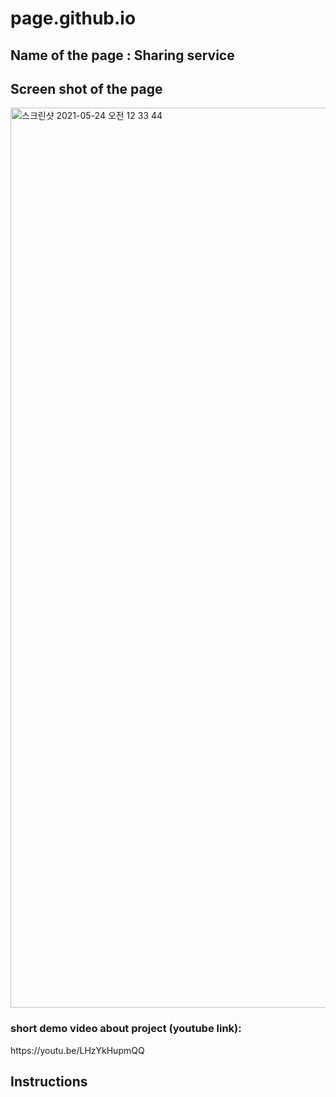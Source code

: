 # page.github.io

<h2>Name of the page : Sharing service</h2>


<h2>Screen shot of the page</h2>
<img width="1440" alt="스크린샷 2021-05-24 오전 12 33 44" src="https://user-images.githubusercontent.com/79500109/119266935-b583eb00-bc27-11eb-8444-625adcd7b7b9.png">


<h3>short demo video about project (youtube link):</h3>
https://youtu.be/LHzYkHupmQQ


<h2>Instructions</h2>
